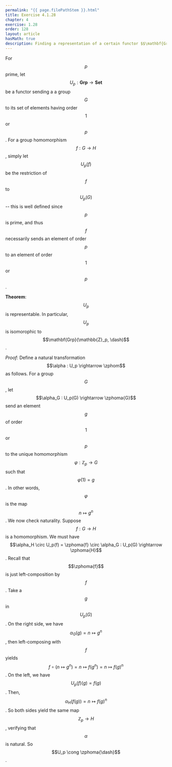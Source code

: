 ```yaml
---
permalink: "{{ page.filePathStem }}.html"
title: Exercise 4.1.28
chapter: 4
exercise: 1.28
order: 128
layout: article
hasMath: true
description: Finding a representation of a certain functor $$\mathbf{Grp} \rightarrow \mathbf{Set}$$
---
```


$$
\newcommand{\zphom}{\mathbf{Grp}(\mathbb{Z}_p, \dash)}
\newcommand{\zphoma}[1]{\mathbf{Grp}(\mathbb{Z}_p, #1)}
$$

For $$p$$ prime, let $$U_p : \mathbf{Grp} \rightarrow \mathbf{Set}$$ be a functor sending a a group $$G$$ to its set of elements having order $$1$$ or $$p$$.
For a group homomorphism $$f : G \rightarrow H$$, simply let $$U_p(f)$$ be the restriction of $$f$$ to $$U_p(G)$$ -- this is well defined since $$p$$ is prime, and thus $$f$$ necessarily sends an element of order $$p$$ to an element of order $$1$$ or $$p$$.

**Theorem**:
$$U_p$$ is representable.
In particular, $$U_p$$ is isomorophic to $$\mathbf{Grp}(\mathbb{Z}_p, \dash)$$.


*Proof*:
Define a natural transformation $$\alpha : U_p \rightarrow \zphom$$ as follows.
For a group $$G$$, let $$\alpha_G : U_p(G) \rightarrow \zphoma{G}$$ send an element $$g$$ of order $$1$$ or $$p$$ to the unique homomorphism $$\varphi : \mathbb{Z}_p \rightarrow G$$ such that $$\varphi(1) = g$$.
In other words, $$\varphi$$ is the map $$n \mapsto g^n$$.
We now check naturality.
Suppose $$f : G \rightarrow H$$ is a homomorphism.
We must have $$\alpha_H \circ U_p(f) = \zphoma{f} \circ \alpha_G : U_p(G) \rightarrow \zphoma{H}$$.
Recall that $$\zphoma{f}$$ is just left-composition by $$f$$.
Take a $$g$$ in $$U_p(G)$$.
On the right side, we have $$\alpha_G(g) = n \mapsto g^n$$, then left-composing with $$f$$ yields $$f \circ (n \mapsto g^n) = n \mapsto f(g^n) = n \mapsto f(g)^n$$.
On the left, we have $$U_p(f)(g) = f(g)$$.
Then, $$\alpha_H(f(g)) = n \mapsto f(g)^n$$.
So both sides yield the same map $$\mathbb{Z}_p \rightarrow H$$, verifying that $$\alpha$$ is natural.
So $$U_p \cong \zphoma{\dash}$$.
